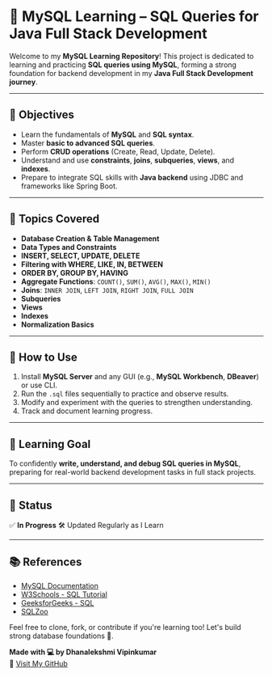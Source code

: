 # 📘 MySQL Learning – SQL Queries for Java Full Stack Development

Welcome to my **MySQL Learning Repository**!
This project is dedicated to learning and practicing **SQL queries using MySQL**, forming a strong foundation for backend development in my **Java Full Stack Development journey**.

---

## 🎯 Objectives

* Learn the fundamentals of **MySQL** and **SQL syntax**.
* Master **basic to advanced SQL queries**.
* Perform **CRUD operations** (Create, Read, Update, Delete).
* Understand and use **constraints**, **joins**, **subqueries**, **views**, and **indexes**.
* Prepare to integrate SQL skills with **Java backend** using JDBC and frameworks like Spring Boot.

---

## 🧠 Topics Covered

* **Database Creation & Table Management**
* **Data Types and Constraints**
* **INSERT, SELECT, UPDATE, DELETE**
* **Filtering with WHERE, LIKE, IN, BETWEEN**
* **ORDER BY, GROUP BY, HAVING**
* **Aggregate Functions**: `COUNT()`, `SUM()`, `AVG()`, `MAX()`, `MIN()`
* **Joins**: `INNER JOIN`, `LEFT JOIN`, `RIGHT JOIN`, `FULL JOIN`
* **Subqueries**
* **Views**
* **Indexes**
* **Normalization Basics**

---


## 🧪 How to Use

1. Install **MySQL Server** and any GUI (e.g., **MySQL Workbench**, **DBeaver**) or use CLI.
2. Run the `.sql` files sequentially to practice and observe results.
3. Modify and experiment with the queries to strengthen understanding.
4. Track and document learning progress.

---

## 📌 Learning Goal

To confidently **write, understand, and debug SQL queries in MySQL**, preparing for real-world backend development tasks in full stack projects.

---

## 📅 Status

✅ **In Progress**
🛠️ Updated Regularly as I Learn

---

## 📚 References

* [MySQL Documentation](https://dev.mysql.com/doc/)
* [W3Schools - SQL Tutorial](https://www.w3schools.com/sql/)
* [GeeksforGeeks - SQL](https://www.geeksforgeeks.org/sql-tutorial/)
* [SQLZoo](https://sqlzoo.net/)


Feel free to clone, fork, or contribute if you're learning too! Let's build strong database foundations 💪.

**Made with 💻 by Dhanalekshmi Vipinkumar**  
🔗 [Visit My GitHub](https://github.com/Dhanalekshmi26)

